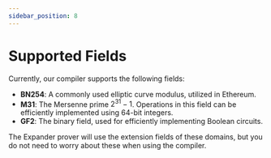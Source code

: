 ```yaml
---
sidebar_position: 8
---
```


# Supported Fields

Currently, our compiler supports the following fields:

- **BN254**: A commonly used elliptic curve modulus, utilized in Ethereum.
- **M31**: The Mersenne prime $2^{31}-1$. Operations in this field can be efficiently implemented using 64-bit integers.
- **GF2**: The binary field, used for efficiently implementing Boolean circuits.

The Expander prover will use the extension fields of these domains, but you do not need to worry about these when using the compiler.
